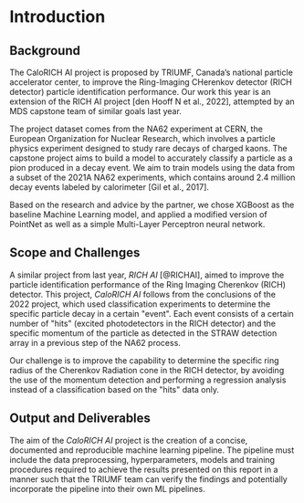 # Introduction

## Background

The CaloRICH AI project is proposed by TRIUMF, Canada’s national particle accelerator center, to improve the Ring-Imaging CHerenkov detector (RICH detector) particle identification performance. Our work this year is an extension of the RICH AI project [den Hooff N et al., 2022], attempted by an MDS capstone team of similar goals last year.

The project dataset comes from the NA62 experiment at CERN, the European Organization for Nuclear Research, which involves a particle physics experiment designed to study rare decays of charged kaons. The capstone project aims to build a model to accurately classify a particle as a pion produced in a decay event. We aim to train models using the data from a subset of the 2021A NA62 experiments, which contains around 2.4 million decay events labeled by calorimeter [Gil et al., 2017].

Based on the research and advice by the partner, we chose XGBoost as the baseline Machine Learning model, and applied a modified version of PointNet as well as a simple Multi-Layer Perceptron neural network.

## Scope and Challenges

A similar project from last year, *RICH AI* [@RICHAI], aimed to improve the particle identification performance of the Ring Imaging Cherenkov (RICH) detector. This project, *CaloRICH AI* follows from the conclusions of the 2022 project, which used classification experiments to determine the specific particle decay in a certain "event". Each event consists of a certain number of "hits" (excited photodetectors in the RICH detector) and the specific momentum of the particle as detected in the STRAW detection array in a previous step of the NA62 process.

Our challenge is to improve the capability to determine the specific ring radius of the Cherenkov Radiation cone in the RICH detector, by avoiding the use of the momentum detection and performing a regression analysis instead of a classification based on the "hits" data only.

## Output and Deliverables

The aim of the *CaloRICH AI* project is the creation of a concise, documented and reproducible machine learning pipeline. The pipeline must include the data preprocessing, hyperparameters, models and training procedures required to achieve the results presented on this report in a manner such that the TRIUMF team can verify the findings and potentially incorporate the pipeline into their own ML pipelines.
